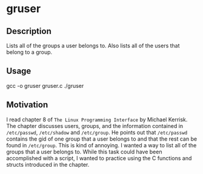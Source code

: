 # gruser

## Description
Lists all of the groups a user belongs to. Also lists all of the users that belong to a group.

## Usage
gcc -o gruser gruser.c
./gruser

## Motivation
I read chapter 8 of `The Linux Programming Interface` by Michael Kerrisk. The chapter discusses users, groups, and the information contained in `/etc/passwd`, `/etc/shadow` and `/etc/group`. He points out that `/etc/passwd` contains the gid of one group that a user belongs to and that the rest can be found in `/etc/group`. This is kind of annoying. I wanted a way to list all of the groups that a user belongs to. While this task could have been accomplished with a script, I wanted to practice using the C functions and structs introduced in the chapter.
